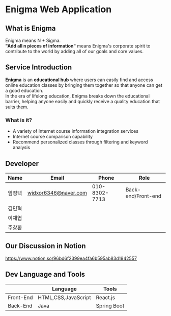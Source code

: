 # Enigma Web Application

## What is __Enigma__
Enigma means N + Sigma.     
__"Add all n pieces of information"__ means Enigma's corporate spirit to contribute to the world by adding all of our goals and core values.    

## Service Introduction
__Enigma__ is an __educational hub__ where users can easily find and access online education classes by bringing them together so that anyone can get a good education.    
In the era of lifelong education, Enigma breaks down the educational barrier, helping anyone easily and quickly receive a quality education that suits them. 

### What is it?
+ A variety of Internet course information integration services
+ Internet course comparison capability
+ Recommend personalized classes through filtering and keyword analysis


## Developer

|Name|Email|Phone|Role|
|----|-----|-----|----|
|임정택|wjdxor6346@naver.com|010-8302-7713|Back-end/Front-end|
|김민혁|                   |                   |
|이채엽|                    |                    |
|주창환|                    |                    |

## Our Discussion in Notion
https://www.notion.so/96bd6f2399ea4fa6b595ab83d1942557

## Dev Language and Tools
|  |Language|Tools|
|--|--------|-----|
|Front-End|HTML,CSS,JavaScript|React.js|
|Back-End|Java|Spring Boot|
